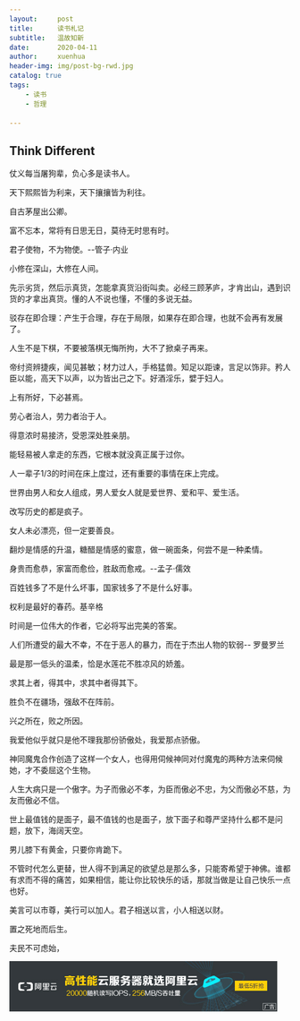 ```yaml
---
layout:     post
title:      读书札记
subtitle:   温故知新
date:       2020-04-11
author:     xuenhua
header-img: img/post-bg-rwd.jpg
catalog: true
tags:
    - 读书
    - 哲理

---
```


## Think Different
仗义每当屠狗辈，负心多是读书人。

天下熙熙皆为利来，天下攘攘皆为利往。

自古茅屋出公卿。

富不忘本，常将有日思无日，莫待无时思有时。

君子使物，不为物使。--管子·内业

小修在深山，大修在人间。

先示劣货，然后示真货，怎能拿真货沿街叫卖。必经三顾茅庐，才肯出山，遇到识货的才拿出真货。懂的人不说也懂，不懂的多说无益。

驳存在即合理：产生于合理，存在于局限，如果存在即合理，也就不会再有发展了。

人生不是下棋，不要被落棋无悔所拘，大不了掀桌子再来。

帝纣资辨捷疾，闻见甚敏；材力过人，手格猛兽。知足以距谏，言足以饰非。矜人臣以能，高天下以声，以为皆出己之下。好酒淫乐，嬖于妇人。

上有所好，下必甚焉。

劳心者治人，劳力者治于人。

得意浓时易接济，受恩深处胜亲朋。

能轻易被人拿走的东西，它根本就没真正属于过你。

人一辈子1/3的时间在床上度过，还有重要的事情在床上完成。

世界由男人和女人组成，男人爱女人就是爱世界、爱和平、爱生活。

改写历史的都是疯子。

女人未必漂亮，但一定要善良。

翻炒是情感的升温，糖醋是情感的蜜意，做一碗面条，何尝不是一种柔情。

身贵而愈恭，家富而愈俭，胜敌而愈戒。--孟子·儒效

百姓钱多了不是什么坏事，国家钱多了不是什么好事。

权利是最好的春药。基辛格

时间是一位伟大的作者，它必将写出完美的答案。

人们所遭受的最大不幸，不在于恶人的暴力，而在于杰出人物的软弱-- 罗曼罗兰

最是那一低头的温柔，恰是水莲花不胜凉风的娇羞。

求其上者，得其中，求其中者得其下。

胜负不在疆场，强敌不在阵前。

兴之所在，败之所因。

我爱他似乎就只是他不理我那份骄傲处，我爱那点骄傲。

神同魔鬼合作创造了这样一个女人，也得用伺候神同对付魔鬼的两种方法来伺候她，才不委屈这个生物。

人生大病只是一个傲字。为子而傲必不孝，为臣而傲必不忠，为父而傲必不慈，为友而傲必不信。

世上最值钱的是面子，最不值钱的也是面子，放下面子和尊严坚持什么都不是问题，放下，海阔天空。

男儿膝下有黄金，只要你肯跪下。

不管时代怎么更替，世人得不到满足的欲望总是那么多，只能寄希望于神佛。谁都有求而不得的痛苦，如果相信，能让你比较快乐的话，那就当做是让自己快乐一点也好。

美言可以市尊，美行可以加人。君子相送以言，小人相送以财。

置之死地而后生。

夫民不可虑始，


[![](https://github.com/xuenhua/xuenhua/blob/master/img/ads/ali.jpg?raw=true)](https://s.click.taobao.com/t?e=m%3D2%26s%3D7ngZThCwaCUcQipKwQzePCperVdZeJviEViQ0P1Vf2kguMN8XjClAkIrrC3KoeznlGm4gdHtBuLzb2M2f%2FoaoHRTtLCoLbOHFQZVrNNFjh9uK2ud60h6lE1WovaI4eZxiYWStHE%2B0ceFSvfO0N66nzO5MaXTjVACe2l9FrhMrdPv%2BfHIT3CFRNdvthxiSWPsdnn9YK8Mk5jfleFWJLnarYaVo1qVTQzCfw%2F8dhe%2BNbDGDmntuH4VtA%3D%3D)
